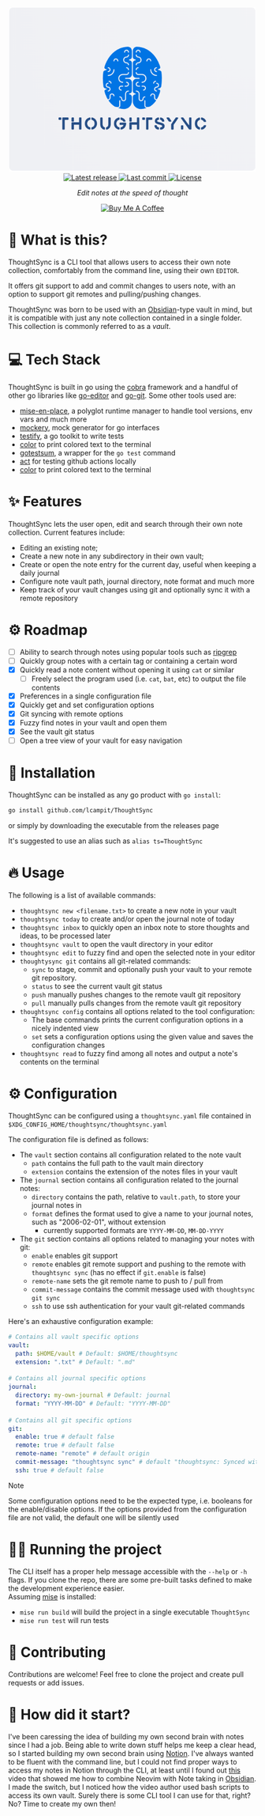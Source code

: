 <div align="center"><p>
  <img src="./media/thoughtsync-logo.PNG" alt="ThoughtSync Logo" width="500" /> <br/>
  <a href="https://github.com/Leo-Campo/ThoughtSync/releases/latest">
     <img alt="Latest release" src="https://img.shields.io/github/v/release/lcampit/ThoughtSync?style=for-the-badge&logo=starship&labelColor=302D41&include_prerelease&sort=semver" />  
  </a>
  <a href="https://github.com/Leo-Campo/ThoughtSync/pulse">
    <img alt="Last commit" src="https://img.shields.io/github/last-commit/lcampit/ThoughtSync?style=for-the-badge&logo=starship&color=8bd5ca&logoColor=D9E0EE&labelColor=302D41"/>
  </a>
  <a href="https://github.com/Leo-Campo/ThoughtSync/blob/main/LICENSE">
    <img alt="License" src="https://img.shields.io/github/license/lcampit/ThoughtSync?style=for-the-badge&logo=starship&color=ee999f&logoColor=D9E0EE&labelColor=302D41" />
  </a>
  <p><em>Edit notes at the speed of thought</em></p>
  <p><a href="https://www.buymeacoffee.com/leonardo93k" target="_blank"><img src="https://cdn.buymeacoffee.com/buttons/v2/default-blue.png" alt="Buy Me A Coffee" style="height: 60px !important;width: 217px !important;" ></a></p>
</div>

# :pencil: What is this?

ThoughtSync is a CLI tool that allows users to access
their own note collection, comfortably from the command line,
using their own `EDITOR`.

It offers git support to add and commit
changes to users note, with an option to support
git remotes and pulling/pushing changes.

ThoughtSync was born to be used with an [Obsidian](https://obsidian.md/)-type
vault in mind, but it is compatible with just
any note collection contained in a
single folder. This collection is commonly referred to
as a _vault_.

# :computer: Tech Stack

ThoughtSync is built in go using the
[cobra](https://github.com/spf13/cobra) framework and a
handful of other go libraries like
[go-editor](https://github.com/confluentinc/go-editor) and
[go-git](https://github.com/go-git/go-git).
Some other tools used are:

- [mise-en-place](https://mise.jdx.dev/), a polyglot runtime manager to handle
  tool versions, env vars and much more
- [mockery](https://github.com/vektra/mockery), mock generator for go interfaces
- [testify](https://github.com/stretchr/testify), a go toolkit to write tests
- [color](https://github.com/fatih/color) to print colored text to the
  terminal
- [gotestsum](https://github.com/gotestyourself/gotestsum), a wrapper
  for the `go test` command
- [act](https://github.com/nektos/act) for testing github actions locally
- [color](https://github.com/fatih/color) to print colored
  text to the terminal

# ✨ Features

ThoughtSync lets the user open, edit and search
through their own note collection.
Current features include:

- Editing an existing note;
- Create a new note in any subdirectory in their own vault;
- Create or open the note entry for the current day, useful
  when keeping a daily journal
- Configure note vault path, journal directory, note format and much more
- Keep track of your vault changes using git and optionally sync it
  with a remote repository

# ⚙️ Roadmap

- [ ] Ability to search through notes using popular
      tools such as [ripgrep](https://github.com/BurntSushi/ripgrep)
- [ ] Quickly group notes with a certain tag or containing a certain word
- [x] Quickly read a note content without opening it using `cat` or similar
  - [ ] Freely select the program used (i.e. `cat`, `bat`, etc)
        to output the file contents
- [x] Preferences in a single configuration file
- [x] Quickly get and set configuration options
- [x] Git syncing with remote options
- [x] Fuzzy find notes in your vault and open them
- [x] See the vault git status
- [ ] Open a tree view of your vault for easy navigation

# :rocket: Installation

ThoughtSync can be installed as any go product with `go install`:

```bash
go install github.com/lcampit/ThoughtSync
```

or simply by downloading the executable from the releases page

It's suggested to use an alias such as `alias ts=ThoughtSync`

# 🔥 Usage

The following is a list of available commands:

- `thoughtsync new <filename.txt>` to create a new note in your vault
- `thoughtsync today` to create and/or open the journal note of today
- `thoughtsync inbox` to quickly open an inbox note to store thoughts and ideas,
  to be processed later
- `thoughtsync vault` to open the vault directory in your editor
- `thoughtsync edit` to fuzzy find and open the selected note in your editor
- `thoughtysync git` contains all git-related commands:
  - `sync` to stage, commit and optionally push your vault to
    your remote git repository.
  - `status` to see the current vault git status
  - `push` manually pushes changes to the remote vault git repository
  - `pull` manually pulls changes from the remote vault git repository
- `thoughtsync config` contains all options related to the tool configuration:
  - The base commands prints the current configuration
    options in a nicely indented view
  - `set` sets a configuration options using the given value
    and saves the configuration changes
- `thoughtsync read` to fuzzy find among all notes and output a note's contents
  on the terminal

# ⚙️ Configuration

ThoughtSync can be configured using a `thoughtsync.yaml` file
contained in `$XDG_CONFIG_HOME/thoughtsync/thoughtsync.yaml`

The configuration file is defined as follows:

- The `vault` section contains all configuration related to the note vault
  - `path` contains the full path to the vault main directory
  - `extension` contains the extension of the notes files in your vault
- The `journal` section contains all configuration related to the journal notes:
  - `directory` contains the path, relative to `vault.path`,
    to store your journal notes in
  - `format` defines the format used to give a name to your journal
    notes, such as "2006-02-01", without extension
    - currently supported formats are `YYYY-MM-DD`, `MM-DD-YYYY`
- The `git` section contains all options related to managing your
  notes with git:
  - `enable` enables git support
  - `remote` enables git remote support and
    pushing to the remote with `thoughtsync sync`
    (has no effect if `git.enable` is false)
  - `remote-name` sets the git remote name to push to / pull from
  - `commit-message` contains the commit message used with `thoughtsync git sync`
  - `ssh` to use ssh authentication for your vault git-related commands

Here's an exhaustive configuration example:

```yaml
# Contains all vault specific options
vault:
  path: $HOME/vault # Default: $HOME/thoughtsync
  extension: ".txt" # Default: ".md"

# Contains all journal specific options
journal:
  directory: my-own-journal # Default: journal
  format: "YYYY-MM-DD" # Default: "YYYY-MM-DD"

# Contains all git specific options
git:
  enable: true # default false
  remote: true # default false
  remote-name: "remote" # default origin
  commit-message: "thoughtsync sync" # default "thoughtsync: Synced with git"
  ssh: true # default false
```

> [!NOTE]
> Some configuration options need to be the expected type, i.e.
> booleans for the enable/disable
> options. If the options provided from the configuration file are not valid,
> the default one will be silently used

# :running_man: Running the project

The CLI itself has a proper help message accessible
with the `--help` or `-h` flags. If you clone the repo,
there are some pre-built tasks defined to make
the development experience easier.  
Assuming [mise](https://mise.jdx.dev/) is installed:

- `mise run build` will build the project in a single executable `ThoughtSync`
- `mise run test` will run tests

# :high_brightness: Contributing

Contributions are welcome! Feel free to clone the project
and create pull requests or add issues.

# :date: How did it start?

I've been caressing the idea of building my own second brain
with notes since I had a job. Being able to write down stuff
helps me keep a clear head, so I started building my own second
brain using [Notion](https://www.notion.so/).
I've always wanted to be fluent with the command line, but I could not
find proper ways to access my notes in Notion through the CLI, at least
until I found out [this](https://www.youtube.com/watch?v=zIGJ8NTHF4k)
video that showed me how to combine Neovim
with Note taking in [Obsidian](https://obsidian.md/). I made the switch,
but I noticed how the video author used bash scripts to access its own
vault. Surely there is some CLI tool I can use for that, right? No? Time to
create my own then!
